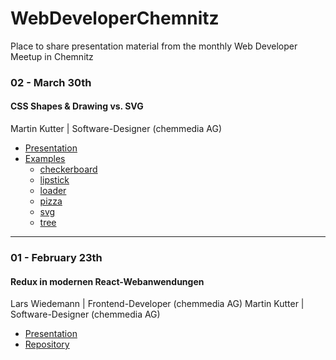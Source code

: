 # WebDeveloperChemnitz
Place to share presentation material from the monthly Web Developer Meetup in Chemnitz

### 02 - March 30th
#### CSS Shapes & Drawing vs. SVG
Martin Kutter | Software-Designer (chemmedia AG)
* [Presentation](https://github.com/martinkutter/WebDeveloperChemnitz/blob/master/02%20-%20March%2030th/CSS%20Shapes/Presentation%20-%20CSS%20Shapes%20%26%20Drawing%20vs.%20SVG.pdf)
* [Examples](https://github.com/martinkutter/WebDeveloperChemnitz/blob/master/02%20-%20March%2030th/examples)
	* [checkerboard](https://htmlpreview.github.io/?https://github.com/martinkutter/WebDeveloperChemnitz/blob/master/02%20-%20March%2030th/examples/checkerboard/index.html)
	* [lipstick](https://htmlpreview.github.io/?https://github.com/martinkutter/WebDeveloperChemnitz/blob/master/02%20-%20March%2030th/examples/lipstick/index.html)
	* [loader](https://htmlpreview.github.io/?https://github.com/martinkutter/WebDeveloperChemnitz/blob/master/02%20-%20March%2030th/examples/loader/index.html)
	* [pizza](https://htmlpreview.github.io/?https://github.com/martinkutter/WebDeveloperChemnitz/blob/master/02%20-%20March%2030th/examples/pizza/index.html)
	* [svg](https://htmlpreview.github.io/?https://github.com/martinkutter/WebDeveloperChemnitz/blob/master/02%20-%20March%2030th/examples/svg/index.html)
	* [tree](https://htmlpreview.github.io/?https://github.com/martinkutter/WebDeveloperChemnitz/blob/master/02%20-%20March%2030th/examples/tree/index.html)
- - -
### 01 - February 23th
#### Redux in modernen React-Webanwendungen
Lars Wiedemann | Frontend-Developer (chemmedia AG)
Martin Kutter | Software-Designer (chemmedia AG)
* [Presentation](https://github.com/martinkutter/WebDeveloperChemnitz/blob/master/01%20-%20February%2023th/Presentation%20-%20REDUX%20in%20modernen%20Webanwendungen.pdf)
* [Repository](https://github.com/gernsdorfer/react-shop)